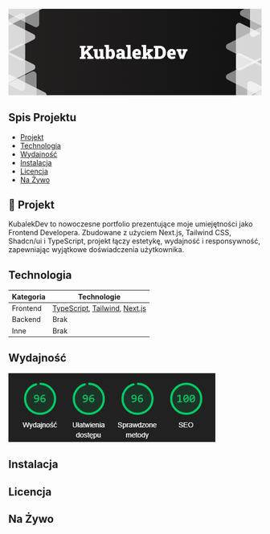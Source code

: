 ![Baner KubalekDev](./public/portfolio/thumbail-github.png)

## Spis Projektu
- [Projekt](#-projekt)
- [Technologia](#technologia)
- [Wydajność](#wydajność)
- [Instalacja](#instalacja)
- [Licencja](#licencja)
- [Na Żywo](#na-żywo)

## 🚀 Projekt 

<p>
  KubalekDev to nowoczesne portfolio prezentujące moje umiejętności jako Frontend Developera. Zbudowane z użyciem Next.js, Tailwind CSS, Shadcn/ui i TypeScript, projekt łączy estetykę, wydajność i responsywność, zapewniając wyjątkowe doświadczenia użytkownika.
</p>

## Technologia

| Kategoria | Technologie                                 |
| --------- | ------------------------------------------- |
| Frontend  |  [TypeScript](https://www.typescriptlang.org/),  [Tailwind](https://tailwindcss.com/),   [Next.js](https://nextjs.org/) |
| Backend   | Brak                                        |
| Inne      | Brak                                        |


## Wydajność

![Wydajność KubalekDev](./public/portfolio/seo.png)

## Instalacja

## Licencja

## Na Żywo
